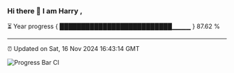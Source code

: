 ### Hi there 👋 I am Harry , 

⏳ Year progress { ██████████████████████████▁▁▁▁ } 87.62 %

---

⏰ Updated on Sat, 16 Nov 2024 16:43:14 GMT

![Progress Bar CI](https://github.com/duykhang68/duykhang68/workflows/Progress%20Bar%20CI/badge.svg)
